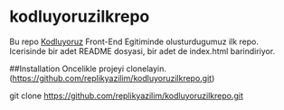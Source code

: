 # kodluyoruzilkrepo
Bu repo [Kodluyoruz](https://www.kodluyoruz.org) Front-End Egitiminde olusturdugumuz ilk repo. Icerisinde bir adet README dosyasi, bir adet de index.html barindiriyor.

##Installation
Oncelikle projeyi clonelayin. (https://github.com/replikyazilim/kodluyoruzilkrepo.git)

git clone https://github.com/replikyazilim/kodluyoruzilkrepo.git

